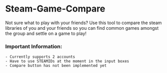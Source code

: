# Steam-Game-Compare

Not sure what to play with your friends? Use this tool to compare the steam libraries of you and your friends so you can find common games amongst the group and settle on a game to play!

### Important Information:
    - Currently supports 2 accounts
    - Have to use STEAMIDs at the moment in the input boxes
    - Compare button has not been implemented yet


